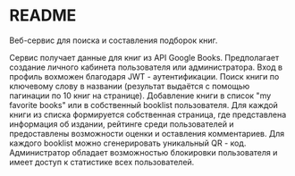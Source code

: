 # README

Веб-сервис для поиска и составления подборок книг.

  Сервис получает данные для книг из API Google Books. Предполагает создание личного кабинета пользователя или администратора. Вход в профиль вохможен благодаря JWT - аутентификации. Поиск книги по ключевому слову в названии (результат выдаётся с помощью пагинации по 10 книг на странице). Добавление книги в список "my favorite books" или в собственный booklist пользователя. Для каждой книги из списка формируется собственная страница, где представлена информация об издании, рейтинге среди пользователей и предоставлены возможности оценки и оставления комментариев. Для каждого booklist можно сгенерировать уникальный QR - код. Администратор обладает возможностью блокировки пользователя и имеет доступ к статистике всех пользователей.  
